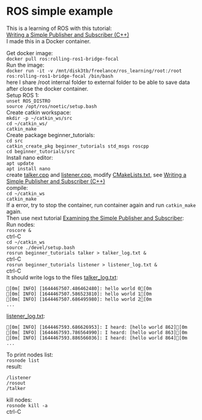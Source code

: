 # ROS simple example
This is a learning of ROS with this tutorial:  
[Writing a Simple Publisher and Subscriber (C++)](http://wiki.ros.org/ROS/Tutorials/WritingPublisherSubscriber%28c%2B%2B%29)  
I made this in a Docker container.
  
Get docker image:  
```docker pull ros:rolling-ros1-bridge-focal```  
Run the image:  
```docker run -it -v /mnt/disk3tb/freelance/ros_learning/root:/root ros:rolling-ros1-bridge-focal /bin/bash```  
here I share /root internal folder to external folder to be able to save data after close the docker container.  
Setup ROS 1:  
```unset ROS_DISTRO```  
```source /opt/ros/noetic/setup.bash```  
 Create catkin workspace:  
```mkdir -p ~/catkin_ws/src```  
```cd ~/catkin_ws/```  
```catkin_make```  
Create package beginner_tutorials:  
```cd src```  
```catkin_create_pkg beginner_tutorials std_msgs roscpp```  
```cd beginner_tutorials/src```  
Install nano editor:  
```apt update```  
```apt install nano```  
create [talker.cpp](./catkin_ws/src/beginner_tutorials/src/talker.cpp) and [listener.cpp](./catkin_ws/src/beginner_tutorials/src/listener.cpp), modify [CMakeLists.txt](catkin_ws/src/beginner_tutorials/CMakeLists.txt), see [Writing a Simple Publisher and Subscriber (C++)](http://wiki.ros.org/ROS/Tutorials/WritingPublisherSubscriber%28c%2B%2B%29)  
compile:  
```cd ~/catkin_ws```  
```catkin_make```  
If a error, try to stop the container, run container again and run ```catkin_make``` again.    
Then use next tutorial [Examining the Simple Publisher and Subscriber](http://wiki.ros.org/ROS/Tutorials/ExaminingPublisherSubscriber):  
Run nodes:  
```roscore &```  
ctrl-C  
```cd ~/catkin_ws```  
```source ./devel/setup.bash```  
```rosrun beginner_tutorials talker > talker_log.txt &```  
ctrl-C  
```rosrun beginner_tutorials listener > listener_log.txt &```  
ctrl-C  
It should write logs to the files [talker_log.txt](./catkin_ws/talker_log.txt):  
```text
[0m[ INFO] [1644467507.486462480]: hello world 0[0m
[0m[ INFO] [1644467507.586523810]: hello world 1[0m
[0m[ INFO] [1644467507.686495980]: hello world 2[0m
...
```
[listener_log.txt](./catkin_ws/listener_log.txt):  
```text
[0m[ INFO] [1644467593.686626953]: I heard: [hello world 862][0m
[0m[ INFO] [1644467593.786564990]: I heard: [hello world 863][0m
[0m[ INFO] [1644467593.886566036]: I heard: [hello world 864][0m
...
```
To print nodes list:  
```rosnode list```  
result:
```text
/listener
/rosout
/talker
```
kill nodes:  
```rosnode kill -a```  
ctrl-C  





  

